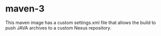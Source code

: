 # maven-3
This maven image has a custom settings.xml file that allows the build to push JAVA archives to a custom Nexus repository.
